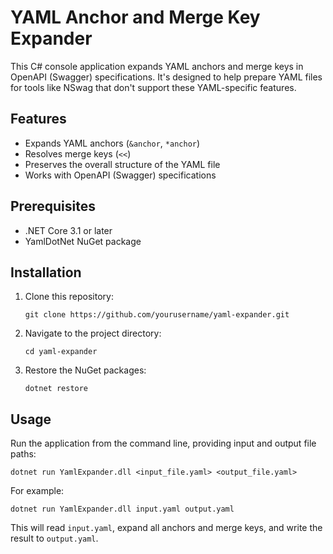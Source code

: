 # YAML Anchor and Merge Key Expander

This C# console application expands YAML anchors and merge keys in OpenAPI (Swagger) specifications. It's designed to help prepare YAML files for tools like NSwag that don't support these YAML-specific features.

## Features

- Expands YAML anchors (`&anchor`, `*anchor`)
- Resolves merge keys (`<<`)
- Preserves the overall structure of the YAML file
- Works with OpenAPI (Swagger) specifications

## Prerequisites

- .NET Core 3.1 or later
- YamlDotNet NuGet package

## Installation

1. Clone this repository:
   ```
   git clone https://github.com/yourusername/yaml-expander.git
   ```
2. Navigate to the project directory:
   ```
   cd yaml-expander
   ```
3. Restore the NuGet packages:
   ```
   dotnet restore
   ```

## Usage

Run the application from the command line, providing input and output file paths:

```
dotnet run YamlExpander.dll <input_file.yaml> <output_file.yaml>
```

For example:
```
dotnet run YamlExpander.dll input.yaml output.yaml
```

This will read `input.yaml`, expand all anchors and merge keys, and write the result to `output.yaml`.

